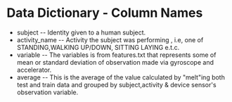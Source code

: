  Data Dictionary - Column Names
==================================
 
 - subject
	-- Identity given to a human subject.
 - activity_name
	-- Activity the subject was performing , i.e, one of STANDING,WALKING UP/DOWN, SITTING LAYING e.t.c.
 - variable
	-- The variables is from features.txt that represents some of mean or standard deviation of observation made via gyroscope and accelerator.
 - average
	-- This is the average of the value calculated by "melt"ing both test and train data and grouped by subject,activity & device sensor's observation variable.